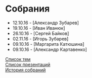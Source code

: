 # Собрания
- 12.10.16 - [Александр Зубарев]
- 19.10.16 - [Иван Иванюк]
- 26.10.16 - [Сергей Байков]
- 02.11.16 - [Игорь Зубарев]
- 09.10.16 - [Маргарита Катюшина]
- 09.10.16 - [Александр Картавенко]

[Список тем](topics.md)  
[Список презентаций](presentation.md)  
[История собраний](history.md)  
